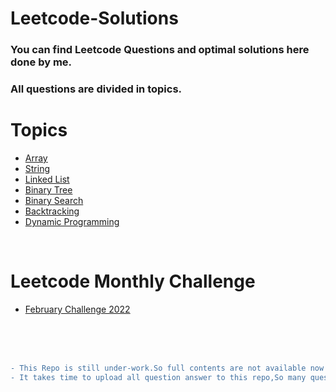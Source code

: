 # Leetcode-Solutions

<h3>You can find Leetcode Questions and optimal solutions here done by me.</h2>
<h3> All questions are divided in topics. </h3>

<h1>Topics</h1>

- [Array](Topics/array.md)
- [String](Topics/string.md)
- [Linked List](Topics/ll.md)
- [Binary Tree](Topics/binaryTree.md)
- [Binary Search](Topics/binarySearch.md)
- [Backtracking](Topics/backtracking.md)
- [Dynamic Programming](Topics/dp.md)

<br>

<h1>Leetcode Monthly Challenge</h1>

- [February Challenge 2022](Challenges/feb22.md)

<br><br><br>

```diff
- This Repo is still under-work.So full contents are not available now
- It takes time to upload all question answer to this repo,So many questions are on the way
```
